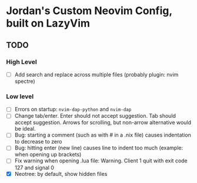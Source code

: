 # Jordan's Custom Neovim Config, built on LazyVim

## TODO

### High Level
- [ ] Add search and replace across multiple files (probably plugin: nvim spectre)

### Low level
- [ ] Errors on startup: `nvim-dap-python` and `nvim-dap`
- [ ] Change tab/enter. Enter should not accept suggestion.  Tab should accept suggestion.  Arrows for scrolling, but non-arrow alternative would be ideal.
- [ ] Bug: starting a comment (such as with # in a .nix file) causes indentation to decrease to zero
- [ ] Bug: hitting enter (new line) causes line to indent too much (example: when opening up brackets)
- [ ] Fix warning when opening .lua file: Warning. Client 1 quit with exit code 127 and signal 0
- [x] Neotree: by default, show hidden files
